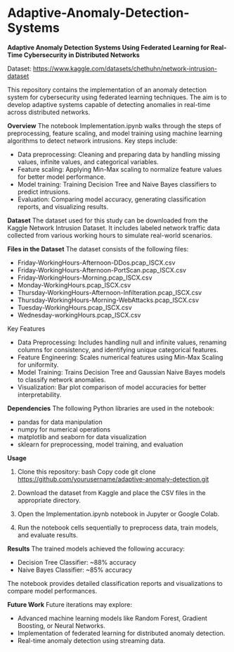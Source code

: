 # Adaptive-Anomaly-Detection-Systems
**Adaptive Anomaly Detection Systems Using Federated Learning for Real-Time Cybersecurity in Distributed Networks**

Dataset: https://www.kaggle.com/datasets/chethuhn/network-intrusion-dataset


This repository contains the implementation of an anomaly detection system for cybersecurity using federated learning techniques. The aim is to develop adaptive systems capable of detecting anomalies in real-time across distributed networks.

**Overview**
The notebook Implementation.ipynb walks through the steps of preprocessing, feature scaling, and model training using machine learning algorithms to detect network intrusions. Key steps include:

- Data preprocessing: Cleaning and preparing data by handling missing values, infinite values, and categorical variables.
- Feature scaling: Applying Min-Max scaling to normalize feature values for better model performance.
- Model training: Training Decision Tree and Naive Bayes classifiers to predict intrusions.
- Evaluation: Comparing model accuracy, generating classification reports, and visualizing results.

**Dataset**
The dataset used for this study can be downloaded from the Kaggle Network Intrusion Dataset. It includes labeled network traffic data collected from various working hours to simulate real-world scenarios.

**Files in the Dataset**
The dataset consists of the following files:

- Friday-WorkingHours-Afternoon-DDos.pcap_ISCX.csv
- Friday-WorkingHours-Afternoon-PortScan.pcap_ISCX.csv
- Friday-WorkingHours-Morning.pcap_ISCX.csv
- Monday-WorkingHours.pcap_ISCX.csv
- Thursday-WorkingHours-Afternoon-Infilteration.pcap_ISCX.csv
- Thursday-WorkingHours-Morning-WebAttacks.pcap_ISCX.csv
- Tuesday-WorkingHours.pcap_ISCX.csv
- Wednesday-workingHours.pcap_ISCX.csv


Key Features
- Data Preprocessing: Includes handling null and infinite values, renaming columns for consistency, and identifying unique categorical features.
- Feature Engineering: Scales numerical features using Min-Max Scaling for uniformity.
- Model Training: Trains Decision Tree and Gaussian Naive Bayes models to classify network anomalies.
- Visualization: Bar plot comparison of model accuracies for better interpretability.


**Dependencies**
The following Python libraries are used in the notebook:

- pandas for data manipulation
- numpy for numerical operations
- matplotlib and seaborn for data visualization
- sklearn for preprocessing, model training, and evaluation


**Usage**
1. Clone this repository:
bash
Copy code
git clone https://github.com/yourusername/adaptive-anomaly-detection.git

2. Download the dataset from Kaggle and place the CSV files in the appropriate directory.
3. Open the Implementation.ipynb notebook in Jupyter or Google Colab.
4. Run the notebook cells sequentially to preprocess data, train models, and evaluate results.


**Results**
The trained models achieved the following accuracy:

- Decision Tree Classifier: ~88% accuracy
- Naive Bayes Classifier: ~85% accuracy

The notebook provides detailed classification reports and visualizations to compare model performances.

**Future Work**
Future iterations may explore:

- Advanced machine learning models like Random Forest, Gradient Boosting, or Neural Networks.
- Implementation of federated learning for distributed anomaly detection.
- Real-time anomaly detection using streaming data.
